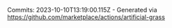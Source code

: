 Commits: 2023-10-10T13:19:00.115Z - Generated via https://github.com/marketplace/actions/artificial-grass
<br>
